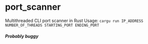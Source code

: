 # port_scanner
Multithreaded CLI port scanner in Rust
Usage:
```cargu run IP_ADDRESS NUMBER_OF_THREADS STARTING_PORT ENDING_PORT ```
##### Probably buggy
